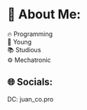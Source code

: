 # 💫 About Me:
🔥 Programming<br>🤫 Young<br>📚 Studious<br>⚙ Mechatronic


## 🌐 Socials:
DC: juan_co.pro

<!-- Proudly created with GPRM ( https://gprm.itsvg.in ) -->
